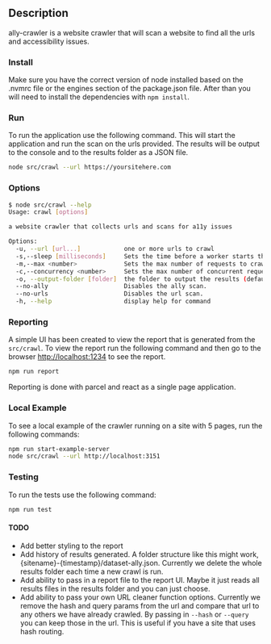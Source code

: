 ## Description

ally-crawler is a website crawler that will scan a website to find all the urls and accessibility issues.

### Install

Make sure you have the correct version of node installed based on the .nvmrc file or the engines section of the package.json file. After than you will need to install the dependencies with `npm install`.

### Run

To run the application use the following command. This will start the application and run the scan on the urls provided. The results will be output to the console and to the results folder as a JSON file.

```bash
node src/crawl --url https://yoursitehere.com
```

### Options

```bash
$ node src/crawl --help
Usage: crawl [options]

a website crawler that collects urls and scans for a11y issues

Options:
  -u, --url [url...]            one or more urls to crawl
  -s,--sleep [milliseconds]     Sets the time before a worker starts the next crawl. This is to help avoid being blocked. (default: "200")
  -m,--max <number>             Sets the max number of requests to crawl. This is useful for testing.
  -c,--concurrency <number>     Sets the max number of concurrent requests happening at a time. (default: "4")
  -o, --output-folder [folder]  the folder to output the results (default: "results")
  --no-ally                     Disables the ally scan.
  --no-urls                     Disables the url scan.
  -h, --help                    display help for command
```

### Reporting

A simple UI has been created to view the report that is generated from the `src/crawl`. To view the report run the following command and then go to the browser [http://localhost:1234]( http://localhost:1234) to see the report.

```bash
npm run report
```

Reporting is done with parcel and react as a single page application.

### Local Example

To see a local example of the crawler running on a site with 5 pages, run the following commands:

```bash
npm run start-example-server
node src/crawl --url http://localhost:3151
```

### Testing

To run the tests use the following command:

```bash
npm run test
```

#### TODO

- Add better styling to the report
- Add history of results generated. A folder structure like this might work, {sitename}-{timestamp}/dataset-ally.json. Currently we delete the whole results folder each time a new crawl is run.
- Add ability to pass in a report file to the report UI. Maybe it just reads all results files in the results folder and you can just choose.
- Add ability to pass your own URL cleaner function options. Currently we remove the hash and query params from the url and compare that url to any others we have already crawled. By passing in `--hash` or `--query` you can keep those in the url. This is useful if you have a site that uses hash routing.
